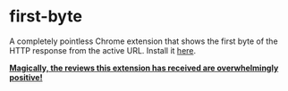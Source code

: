 # first-byte

A completely pointless Chrome extension that shows the first byte of the HTTP response from the active URL. Install it [here](https://chromewebstore.google.com/detail/first-byte/nkikhefaobjaccmcngakfmelebahleea).

**[Magically, the reviews this extension has received are overwhelmingly positive!](https://mattfrisbie.substack.com/p/lets-buy-some-fake-chrome-extension)**

